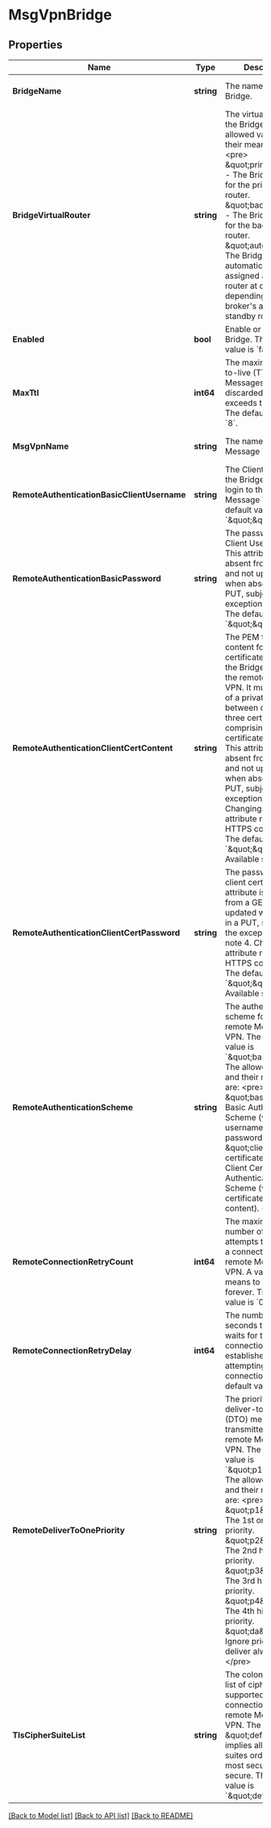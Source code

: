 # MsgVpnBridge

## Properties
Name | Type | Description | Notes
------------ | ------------- | ------------- | -------------
**BridgeName** | **string** | The name of the Bridge. | [optional] [default to null]
**BridgeVirtualRouter** | **string** | The virtual router of the Bridge. The allowed values and their meaning are:  &lt;pre&gt; \&quot;primary\&quot; - The Bridge is used for the primary virtual router. \&quot;backup\&quot; - The Bridge is used for the backup virtual router. \&quot;auto\&quot; - The Bridge is automatically assigned a virtual router at creation, depending on the broker&#x27;s active-standby role. &lt;/pre&gt;  | [optional] [default to null]
**Enabled** | **bool** | Enable or disable the Bridge. The default value is &#x60;false&#x60;. | [optional] [default to null]
**MaxTtl** | **int64** | The maximum time-to-live (TTL) in hops. Messages are discarded if their TTL exceeds this value. The default value is &#x60;8&#x60;. | [optional] [default to null]
**MsgVpnName** | **string** | The name of the Message VPN. | [optional] [default to null]
**RemoteAuthenticationBasicClientUsername** | **string** | The Client Username the Bridge uses to login to the remote Message VPN. The default value is &#x60;\&quot;\&quot;&#x60;. | [optional] [default to null]
**RemoteAuthenticationBasicPassword** | **string** | The password for the Client Username. This attribute is absent from a GET and not updated when absent in a PUT, subject to the exceptions in note 4. The default value is &#x60;\&quot;\&quot;&#x60;. | [optional] [default to null]
**RemoteAuthenticationClientCertContent** | **string** | The PEM formatted content for the client certificate used by the Bridge to login to the remote Message VPN. It must consist of a private key and between one and three certificates comprising the certificate trust chain. This attribute is absent from a GET and not updated when absent in a PUT, subject to the exceptions in note 4. Changing this attribute requires an HTTPS connection. The default value is &#x60;\&quot;\&quot;&#x60;. Available since 2.9. | [optional] [default to null]
**RemoteAuthenticationClientCertPassword** | **string** | The password for the client certificate. This attribute is absent from a GET and not updated when absent in a PUT, subject to the exceptions in note 4. Changing this attribute requires an HTTPS connection. The default value is &#x60;\&quot;\&quot;&#x60;. Available since 2.9. | [optional] [default to null]
**RemoteAuthenticationScheme** | **string** | The authentication scheme for the remote Message VPN. The default value is &#x60;\&quot;basic\&quot;&#x60;. The allowed values and their meaning are:  &lt;pre&gt; \&quot;basic\&quot; - Basic Authentication Scheme (via username and password). \&quot;client-certificate\&quot; - Client Certificate Authentication Scheme (via certificate file or content). &lt;/pre&gt;  | [optional] [default to null]
**RemoteConnectionRetryCount** | **int64** | The maximum number of retry attempts to establish a connection to the remote Message VPN. A value of 0 means to retry forever. The default value is &#x60;0&#x60;. | [optional] [default to null]
**RemoteConnectionRetryDelay** | **int64** | The number of seconds the broker waits for the bridge connection to be established before attempting a new connection. The default value is &#x60;3&#x60;. | [optional] [default to null]
**RemoteDeliverToOnePriority** | **string** | The priority for deliver-to-one (DTO) messages transmitted from the remote Message VPN. The default value is &#x60;\&quot;p1\&quot;&#x60;. The allowed values and their meaning are:  &lt;pre&gt; \&quot;p1\&quot; - The 1st or highest priority. \&quot;p2\&quot; - The 2nd highest priority. \&quot;p3\&quot; - The 3rd highest priority. \&quot;p4\&quot; - The 4th highest priority. \&quot;da\&quot; - Ignore priority and deliver always. &lt;/pre&gt;  | [optional] [default to null]
**TlsCipherSuiteList** | **string** | The colon-separated list of cipher suites supported for TLS connections to the remote Message VPN. The value \&quot;default\&quot; implies all supported suites ordered from most secure to least secure. The default value is &#x60;\&quot;default\&quot;&#x60;. | [optional] [default to null]

[[Back to Model list]](../README.md#documentation-for-models) [[Back to API list]](../README.md#documentation-for-api-endpoints) [[Back to README]](../README.md)

